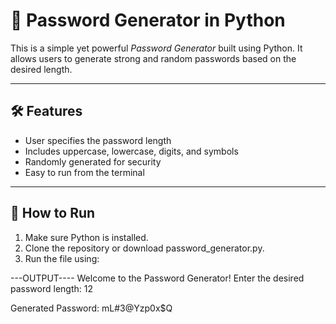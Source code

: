 # 🔐 Password Generator in Python

This is a simple yet powerful *Password Generator* built using Python. It allows users to generate strong and random passwords based on the desired length.

---

## 🛠 Features

- User specifies the password length
- Includes uppercase, lowercase, digits, and symbols
- Randomly generated for security
- Easy to run from the terminal

---

## 🚀 How to Run

1. Make sure Python is installed.
2. Clone the repository or download password_generator.py.
3. Run the file using:

---OUTPUT----
Welcome to the Password Generator!
Enter the desired password length: 12

Generated Password: mL#3@Yzp0x$Q
